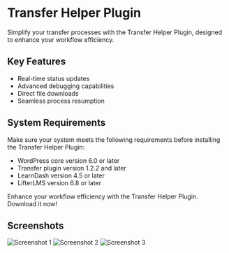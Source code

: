 # Transfer Helper Plugin

Simplify your transfer processes with the Transfer Helper Plugin, designed to enhance your workflow efficiency.

## Key Features

- Real-time status updates
- Advanced debugging capabilities
- Direct file downloads
- Seamless process resumption

## System Requirements

Make sure your system meets the following requirements before installing the Transfer Helper Plugin:

- WordPress core version 6.0 or later
- Transfer plugin version 1.2.2 and later
- LearnDash version 4.5 or later
- LifterLMS version 6.8 or later

Enhance your workflow efficiency with the Transfer Helper Plugin. Download it now!

## Screenshots

![Screenshot 1](https://github.com/surajkrsingh/ea-transfer-helper/assets/19591301/1c661e07-b360-4003-992b-cbed8d80a610)
![Screenshot 2](https://github.com/surajkrsingh/ea-transfer-helper/assets/19591301/948cbcd8-dc7d-4548-b26d-212b70e5dcf8)
![Screenshot 3](https://github.com/surajkrsingh/ea-transfer-helper/assets/19591301/06d15bab-fc4f-4a77-acb3-4bb02a5a23ee)

